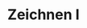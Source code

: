 ---
title: Zeichnen I 
eleventyNavigation:
  title: Zeichnen I
  key: dg_2d_drawing
  parent: dg_2d
  order: 2
template: "../de/2d/02_1-drawing.md"
---